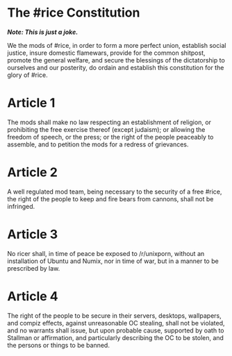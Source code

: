 # The \#rice Constitution

__*Note: This is just a joke.*__

We the mods of \#rice, in order to form a more perfect union, establish social justice, insure domestic flamewars, provide for the common shitpost, promote the general welfare, and secure the blessings of the dictatorship to ourselves and our posterity, do ordain and establish this constitution for the glory of \#rice.

Article 1
=========

The mods shall make no law respecting an establishment of religion, or prohibiting the free exercise thereof (except judaism); or allowing the freedom of speech, or the press; or the right of the people peaceably to assemble, and to petition the mods for a redress of grievances.

Article 2
=========

A well regulated mod team, being necessary to the security of a free \#rice, the right of the people to keep and fire bears from cannons, shall not be infringed.

Article 3
=========

No ricer shall, in time of peace be exposed to /r/unixporn, without an installation of Ubuntu and Numix, nor in time of war, but in a manner to be prescribed by law.

Article 4
=========

The right of the people to be secure in their servers, desktops, wallpapers, and compiz effects, against unreasonable OC stealing, shall not be violated, and no warrants shall issue, but upon probable cause, supported by oath to Stallman or affirmation, and particularly describing the OC to be stolen, and the persons or things to be banned.
